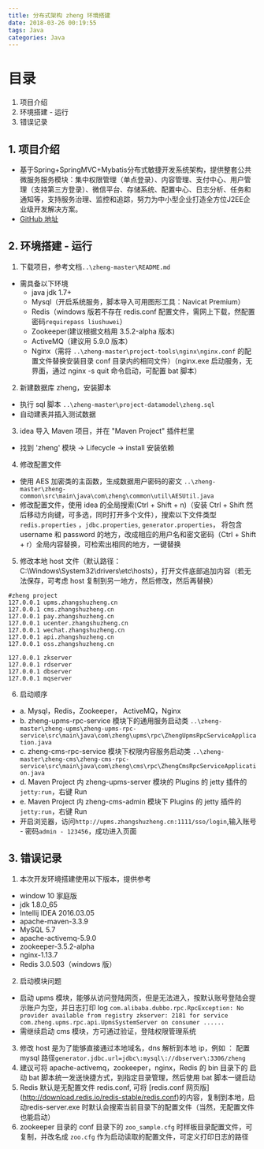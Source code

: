 ```yaml
---
title: 分布式架构 zheng 环境搭建
date: 2018-03-26 00:19:55
tags: Java
categories: Java
---
```



目录
========================
1. 项目介绍
2. 环境搭建 - 运行
3. 错误记录



## 1. 项目介绍
- 基于Spring+SpringMVC+Mybatis分布式敏捷开发系统架构，提供整套公共微服务服务模块：集中权限管理（单点登录）、内容管理、支付中心、用户管理（支持第三方登录）、微信平台、存储系统、配置中心、日志分析、任务和通知等，支持服务治理、监控和追踪，努力为中小型企业打造全方位J2EE企业级开发解决方案。
- [GitHub 地址](https://github.com/shuzheng/zheng)


## 2. 环境搭建 - 运行
1. 下载项目，参考文档`..\zheng-master\README.md`
  - 需具备以下环境
    - java jdk 1.7+
    - Mysql（开启系统服务，脚本导入可用图形工具：Navicat Premium）
    - Redis（windows 版若不存在 redis.conf 配置文件，需网上下载，然配置密码`requirepass liushuwei`）
    - Zookeeper(建议根据文档用 3.5.2-alpha 版本)
    - ActiveMQ（建议用 5.9.0 版本）
    - Nginx（需将 `..\zheng-master\project-tools\nginx\nginx.conf` 的配置文件替换安装目录 conf 目录内的相同文件）（nginx.exe 启动服务，无界面，通过 nginx -s quit 命令启动，可配置 bat 脚本）
2. 新建数据库 zheng，安装脚本
  - 执行 sql 脚本 `..\zheng-master\project-datamodel\zheng.sql`
  - 自动建表并插入测试数据
3. idea 导入 Maven 项目，并在 "Maven Project" 插件栏里
  - 找到 'zheng' 模块 -> Lifecycle -> install 安装依赖
4. 修改配置文件
  - 使用 AES 加密类的主函数，生成数据用户密码的密文 `..\zheng-master\zheng-common\src\main\java\com\zheng\common\util\AESUtil.java`
  - 修改配置文件，使用 idea 的全局搜索(Ctrl + Shift + n)（安装 Ctrl + Shift 然后移动方向键，可多选，同时打开多个文件），搜索以下文件类型`redis.properties` ，`jdbc.properties`, `generator.properties`， 将包含 username 和 password 的地方，改成相应的用户名和密文密码（Ctrl + Shift + r）全局内容替换，可检索出相同的地方，一键替换
5. 修改本地 host 文件（默认路径：C:\Windows\System32\drivers\etc\hosts），打开文件底部追加内容（若无法保存，可考虑 host 复制到另一地方，然后修改，然后再替换）
```
#zheng project
127.0.0.1 upms.zhangshuzheng.cn
127.0.0.1 cms.zhangshuzheng.cn
127.0.0.1 pay.zhangshuzheng.cn
127.0.0.1 ucenter.zhangshuzheng.cn
127.0.0.1 wechat.zhangshuzheng.cn
127.0.0.1 api.zhangshuzheng.cn
127.0.0.1 oss.zhangshuzheng.cn

127.0.0.1 zkserver
127.0.0.1 rdserver
127.0.0.1 dbserver
127.0.0.1 mqserver
```
6. 启动顺序
  - a. Mysql，Redis，Zookeeper， ActiveMQ，Nginx
  - b. zheng-upms-rpc-service 模块下的通用服务启动类 `..\zheng-master\zheng-upms\zheng-upms-rpc-service\src\main\java\com\zheng\upms\rpc\ZhengUpmsRpcServiceApplication.java` 
  - c. zheng-cms-rpc-service 模块下权限内容服务启动类 `..\zheng-master\zheng-cms\zheng-cms-rpc-service\src\main\java\com\zheng\cms\rpc\ZhengCmsRpcServiceApplication.java`
  - d. Maven Project 内 zheng-upms-server 模块的 Plugins 的 jetty 插件的 `jetty:run`，右键 Run
  - e. Maven Project 内 zheng-cms-admin 模块下 Plugins 的 jetty 插件的 `jetty:run`，右键 Run
  - 开启浏览器，访问`http://upms.zhangshuzheng.cn:1111/sso/login`,输入账号 - 密码`admin - 123456`，成功进入页面


## 3. 错误记录
1. 本次开发环境搭建使用以下版本，提供参考
  - window 10 家庭版
  - jdk 1.8.0_65
  - Intellij IDEA 2016.03.05
  - apache-maven-3.3.9
  - MySQL 5.7
  - apache-activemq-5.9.0
  - zookeeper-3.5.2-alpha
  - nginx-1.13.7
  - Redis 3.0.503（windows 版）
2. 启动模块问题
  - 启动 upms 模块，能够从访问登陆网页，但是无法进入，按默认账号登陆会提示账户为空，并日志打印 log `com.alibaba.dubbo.rpc.RpcException: No provider available from registry zkserver: 2181 for service com.zheng.upms.rpc.api.UpmsSystemServer on consumer ......`
  - 需继续启动 cms 模块，方可通过验证，登陆权限管理系统
3. 修改 host 是为了能够直接通过本地域名，dns 解析到本地 ip，例如 ： 配置 mysql 路径`generator.jdbc.url=jdbc\:mysql\://dbserver\:3306/zheng`
4. 建议可将 apache-activemq，zookeeper，nginx，Redis 的 bin 目录下的 启动 bat 脚本统一发送快捷方式，到指定目录管理，然后使用 bat 脚本一键启动
5. Redis 默认是无配置文件 redis.conf, 可将 [redis.conf 网页版] (http://download.redis.io/redis-stable/redis.conf)的内容，复制到本地，启动redis-server.exe 时默认会搜索当前目录下的配置文件（当然，无配置文件也能启动）
6. zookeeper 目录的 conf 目录下的 `zoo_sample.cfg` 时样板目录配置文件，可复制，并改名成 `zoo.cfg` 作为启动读取的配置文件，可定义打印日志的路径